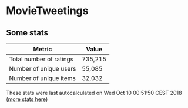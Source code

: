 # MovieTweetings
## Some stats

Metric | Value
--- | ---
Total number of ratings                 | 735,215
Number of unique users                  | 55,085
Number of unique items                  | 32,032
These stats were last autocalculated on Wed Oct 10 00:51:50 CEST 2018  ([more stats here](./stats.md))

